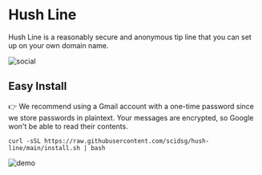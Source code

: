 # Hush Line
Hush Line is a reasonably secure and anonymous tip line that you can set up on your own domain name.

![social](https://user-images.githubusercontent.com/28545431/229231707-c0103aae-b740-4325-bf25-47822681ae2f.png)

## Easy Install
👉 We recommend using a Gmail account with a one-time password since we store passwords in plaintext.
Your messages are encrypted, so Google won't be able to read their contents.

```
curl -sSL https://raw.githubusercontent.com/scidsg/hush-line/main/install.sh | bash
```

![demo](https://user-images.githubusercontent.com/28545431/228354332-010d5124-286a-44fe-9b65-1bdaf3165ad1.gif)

